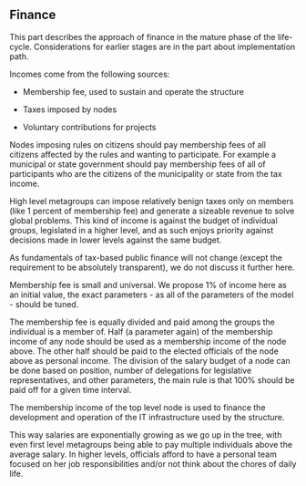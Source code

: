 ## Finance

This part describes the approach of finance in the mature phase of the life-cycle. Considerations for earlier stages are in the part about implementation path.

Incomes come from the following sources:

* Membership fee, used to sustain and operate the structure

* Taxes imposed by nodes

* Voluntary contributions for projects

Nodes imposing rules on citizens should pay membership fees of all citizens affected by the rules and wanting to participate. For example a municipal or state government should pay membership fees of all of participants who are the citizens of the municipality or state from the tax income.

High level metagroups can impose relatively benign taxes only on members \(like 1 percent of membership fee\) and generate a sizeable revenue to solve global problems. This kind of income is against the budget of individual groups, legislated in a higher level, and as such enjoys priority against decisions made in lower levels against the same budget.

As fundamentals of tax-based public finance will not change \(except the requirement to be absolutely transparent\), we do not discuss it further here.

Membership fee is small and universal. We propose 1% of income here as an initial value, the exact parameters - as all of the parameters of the model - should be tuned.

The membership fee is equally divided and paid among the groups the individual is a member of. Half \(a parameter again\) of the membership income of any node should be used as a membership income of the node above. The other half should be paid to the elected officials of the node above as personal income. The division of the salary budget of a node can be done based on position, number of delegations for legislative representatives, and other parameters, the main rule is that 100% should be paid off for a given time interval.

The membership income of the top level node is used to finance the development and operation of the IT infrastructure used by the structure.

  
This way salaries are exponentially growing as we go up in the tree, with even first level metagroups being able to pay multiple individuals above the average salary. In higher levels, officials afford to have a personal team focused on her job responsibilities and/or not think about the chores of daily life.


